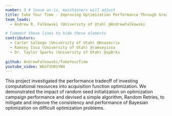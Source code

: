 ```yaml
---
number: 3 # leave as-is, maintainers will adjust
title: Take Your Time - Improving Optimization Performance Through Greater Investment in ACQF Optimizer Runtime
team_leads:
  - Andrew R. Falkowski (University of Utah) @AndrewFalkowski

# Comment these lines to hide these elements
contributors:
  - Carter Salbego (University of Utah) @Knavecrix
  - Ramsey Issa (University of Utah) @ramseyissa
  - Dr. Taylor Sparks (University of Utah) @sp8rks
  
github: AndrewFalkowski/TakeYourTime
youtube_video: WkGfShRSYW4
---
```


This project investigated the performance tradeoff of investing computational resources into acquisition function optimization. We demonstrated the impact of random seed initialization on optimization campaign performance and devised a simple algorithm, Random Retries, to mitigate and improve the consistency and performance of Bayesian optimization on difficult optimization problems.
